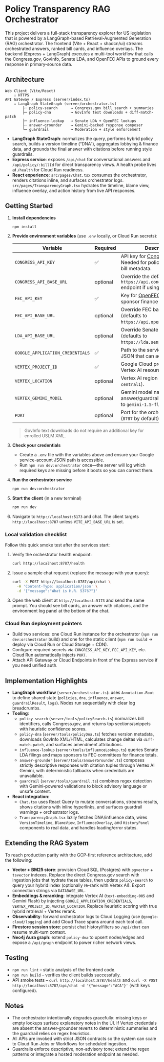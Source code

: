 # Policy Transparency RAG Orchestrator

This project delivers a full-stack transparency explorer for US legislation that is powered by a LangGraph-based Retrieval-Augmented Generation (RAG) orchestrator. The frontend (Vite + React + shadcn/ui) streams orchestrated answers, ranked bill cards, and influence overlays. The backend (Express + LangGraph) executes a multi-tool workflow that calls the Congress.gov, GovInfo, Senate LDA, and OpenFEC APIs to ground every response in primary-source data.

## Architecture

```
Web Client (Vite/React)
    ↓ HTTPS
API Gateway / Express (server/index.ts)
    ↓ LangGraph StateGraph (server/orchestrator.ts)
        ├─ policy-search      → Congress.gov bill search + summaries
        ├─ policy-dna         → GovInfo text downloads + diff-match-patch
        ├─ influence-lookup   → Senate LDA + OpenFEC lookups
        ├─ answer-grounder    → Gemini-backed response composer
        └─ guardrail          → Moderation + style enforcement
```

* **LangGraph StateGraph**: normalizes the query, performs hybrid policy search, builds a version timeline (“DNA”), aggregates lobbying & finance data, and grounds the final answer with citations before running style guardrails.
* **Express service**: exposes `/api/chat` for conversational answers and `/api/policy/:billId` for direct transparency views. A health probe lives at `/health` for Cloud Run readiness.
* **React experience**: `src/pages/Chat.tsx` consumes the orchestrator, renders citations inline, and surfaces orchestrator logs. `src/pages/TransparencyGraph.tsx` hydrates the timeline, blame view, influence overlay, and action history from live API responses.

## Getting Started

1. **Install dependencies**
   ```bash
   npm install
   ```

2. **Provide environment variables** (use `.env` locally, or Cloud Run secrets):

   | Variable | Required | Description |
   | -------- | -------- | ----------- |
   | `CONGRESS_API_KEY` | ✅ | API key for [Congress.gov](https://api.congress.gov/). Needed for policy search and bill metadata. |
   | `CONGRESS_API_BASE_URL` | optional | Override the default `https://api.congress.gov/v3` endpoint if using a proxy. |
   | `FEC_API_KEY` | ✅ | Key for [OpenFEC](https://api.open.fec.gov/). Enables sponsor finance totals. |
   | `FEC_API_BASE_URL` | optional | Override FEC base URL (defaults to `https://api.open.fec.gov/v1`). |
   | `LDA_API_BASE_URL` | optional | Override Senate LDA base URL (defaults to `https://lda.senate.gov/api/v1`). |
   | `GOOGLE_APPLICATION_CREDENTIALS` | ✅ | Path to the service-account JSON that can access Vertex AI. |
   | `VERTEX_PROJECT_ID` | ✅ | Google Cloud project hosting Vertex AI resources. |
   | `VERTEX_LOCATION` | optional | Vertex AI region (defaults to `us-central1`). |
   | `VERTEX_GEMINI_MODEL` | optional | Gemini model name for answer/guardrail calls (defaults to `gemini-1.5-flash`). |
   | `PORT` | optional | Port for the orchestrator service (`8787` by default). |

   > GovInfo text downloads do not require an additional key for enrolled USLM XML.

3. **Check your credentials**
   * Create a `.env` file with the variables above and ensure your Google service-account JSON path is accessible.
   * Run `npm run dev:orchestrator` once—the server will log which required keys are missing before it boots so you can correct them.

4. **Run the orchestrator service**
   ```bash
   npm run dev:orchestrator
   ```

5. **Start the client** (in a new terminal)
   ```bash
   npm run dev
   ```

6. Navigate to `http://localhost:5173` and chat. The client targets `http://localhost:8787` unless `VITE_API_BASE_URL` is set.

### Local validation checklist

Follow this quick smoke test after the services start:

1. Verify the orchestrator health endpoint:
   ```bash
   curl http://localhost:8787/health
   ```
2. Issue a sample chat request (replace the message with your query):
   ```bash
   curl -X POST http://localhost:8787/api/chat \
     -H 'Content-Type: application/json' \
     -d '{"message":"What is H.R. 5376?"}'
   ```
3. Open the web client at `http://localhost:5173` and send the same prompt. You should see bill cards, an answer with citations, and the environment log panel at the bottom of the chat.

### Cloud Run deployment pointers

* Build two services: one Cloud Run instance for the orchestrator (`npm run dev:orchestrator` build) and one for the static client (`npm run build` → deploy via Cloud Run or Cloud Storage + CDN).
* Configure required secrets via `CONGRESS_API_KEY`, `FEC_API_KEY`, etc. Cloud Run automatically injects `PORT`.
* Attach API Gateway or Cloud Endpoints in front of the Express service if you need unified auth.

## Implementation Highlights

* **LangGraph workflow** (`server/orchestrator.ts`): uses `Annotation.Root` to define shared state (`policies`, `dna`, `influence`, `answer`, `guardrailResult`, `logs`). Nodes run sequentially with clear log breadcrumbs.
* **Tooling**:
  * `policy-search` (`server/tools/policySearch.ts`) normalizes bill identifiers, calls Congress.gov, and returns top sections/snippets with heuristic confidence scores.
  * `policy-dna` (`server/tools/policyDna.ts`) fetches version metadata, downloads GovInfo XML/HTML, calculates change deltas via `diff-match-patch`, and surfaces amendment attributions.
  * `influence-lookup` (`server/tools/influenceLookup.ts`) queries Senate LDA filings and maps sponsors to FEC committees for finance totals.
  * `answer-grounder` (`server/tools/answerGrounder.ts`) composes strictly descriptive responses with citation tuples through Vertex AI Gemini, with deterministic fallbacks when credentials are unavailable.
  * `guardrail` (`server/tools/guardrail.ts`) combines regex detection with Gemini-powered validations to block advisory language or unsafe content.
* **React integration**:
  * `Chat.tsx` uses React Query to mutate conversations, streams results, shows citations with inline hyperlinks, and surfaces guardrail warnings + orchestrator logs.
  * `TransparencyGraph.tsx` lazily fetches DNA/influence data, wires `VersionTimeline`, `BlameView`, `InfluenceOverlay`, and `HistoryPanel` components to real data, and handles loading/error states.

## Extending the RAG System

To reach production parity with the GCP-first reference architecture, add the following:

* **Vector + BM25 store**: provision Cloud SQL (Postgres) with `pgvector` + `tsvector` indexes. Replace the direct Congress.gov search with ingestion jobs that hydrate these tables, then update `policy-search` to query your hybrid index (optionally re-rank with Vertex AI). Export connection strings via `DATABASE_URL`.
* **Embeddings & reranking**: integrate Vertex AI (`text-embedding-005` and Gemini Flash) by injecting `GOOGLE_APPLICATION_CREDENTIALS`, `VERTEX_PROJECT_ID`, `VERTEX_LOCATION`. Replace heuristic scoring with true hybrid retrieval + Vertex rerank.
* **Observability**: forward orchestrator logs to Cloud Logging (use `@google-cloud/logging`) and add Cloud Trace spans around each tool call.
* **Firestore session store**: persist chat history/filters so `/api/chat` can resume multi-turn context.
* **Neo4j Aura graph**: extend `policy-dna` to upsert nodes/edges and expose a `/api/graph` endpoint to power richer network views.

## Testing

* `npm run lint` – static analysis of the frontend code.
* `npm run build` – verifies the client builds successfully.
* API smoke tests – `curl http://localhost:8787/health` and `curl -X POST http://localhost:8787/api/chat -d '{"message":"ACA"}'` (with keys configured).

## Notes

* The orchestrator intentionally degrades gracefully: missing keys or empty lookups surface explanatory notes in the UI. If Vertex credentials are absent the answer-grounder reverts to deterministic summaries and the guardrail relies on regex heuristics.
* All APIs are invoked with strict JSON contracts so the system can scale to Cloud Run Jobs or Workflows for scheduled ingestion.
* Guardrails enforce descriptive, non-advisory tone; extend the regex patterns or integrate a hosted moderation endpoint as needed.
